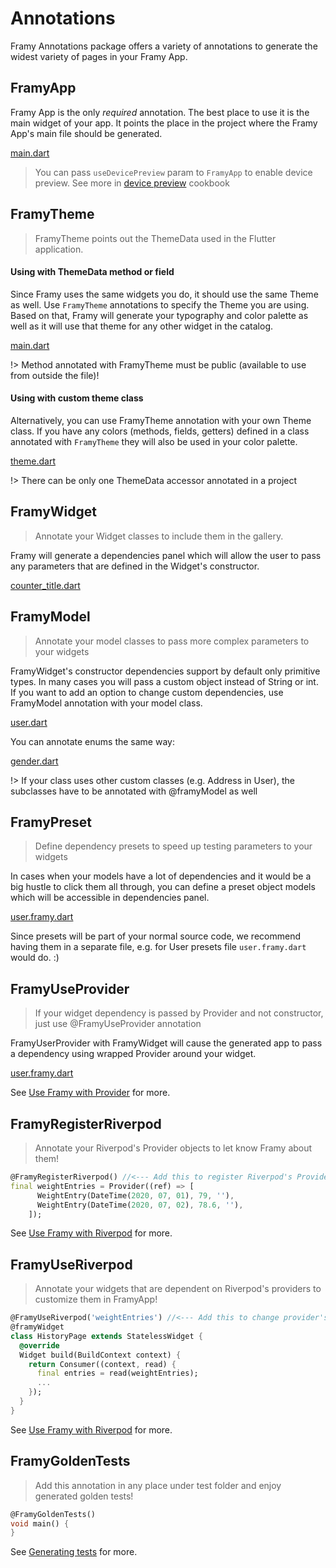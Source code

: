 # Annotations

Framy Annotations package offers a variety of annotations to generate the widest variety of pages in your Framy App.

## FramyApp

Framy App is the only _required_ annotation. The best place to use it is the main widget of your app. It points the place in the project where the Framy App's main file should be generated.

[main.dart](_snippets/annotations/framy_app_demo.dart.md ':include')

> You can pass `useDevicePreview` param to `FramyApp` to enable device preview. See more in [device preview](device_preview.md) cookbook

## FramyTheme

> FramyTheme points out the ThemeData used in the Flutter application.

#### Using with ThemeData method or field

Since Framy uses the same widgets you do, it should use the same Theme as well. Use `FramyTheme` annotations to specify the Theme you are using. Based on that, Framy will generate your typography and color palette as well as it will use that theme for any other widget in the catalog.

[main.dart](_snippets/annotations/framy_theme_demo.dart.md ':include')

!> Method annotated with FramyTheme must be public (available to use from outside the file)!

#### Using with custom theme class

Alternatively, you can use FramyTheme annotation with your own Theme class. If you have any colors (methods, fields, getters) defined in a class annotated with `FramyTheme` they will also be used in your color palette.

[theme.dart](_snippets/annotations/framy_theme_custom_demo.dart.md ':include')

!> There can be only one ThemeData accessor annotated in a project

## FramyWidget

> Annotate your Widget classes to include them in the gallery.

Framy will generate a dependencies panel which will allow the user to pass any parameters that are defined in the Widget's constructor.

[counter_title.dart](_snippets/annotations/framy_widget.dart.md ':include')

## FramyModel

> Annotate your model classes to pass more complex parameters to your widgets

FramyWidget's constructor dependencies support by default only primitive types. In many cases you will pass a custom object instead of String or int. If you want to add an option to change custom dependencies, use FramyModel annotation with your model class.

[user.dart](_snippets/annotations/framy_model.dart.md ':include')

You can annotate enums the same way:

[gender.dart](_snippets/annotations/framy_model_enum.dart.md ':include')

!> If your class uses other custom classes (e.g. Address in User), the subclasses have to be annotated with @framyModel as well

## FramyPreset

> Define dependency presets to speed up testing parameters to your widgets

In cases when your models have a lot of dependencies and it would be a big hustle to click them all through, you can define a preset object models which will be accessible in dependencies panel.

[user.framy.dart](_snippets/annotations/framy_preset.dart.md ':include')

Since presets will be part of your normal source code, we recommend having them in a separate file, e.g. for User presets file `user.framy.dart` would do. :)

## FramyUseProvider

> If your widget dependency is passed by Provider and not constructor, just use @FramyUseProvider annotation

FramyUserProvider with FramyWidget will cause the generated app to pass a dependency using wrapped Provider around your widget. 

[user.framy.dart](_snippets/annotations/framy_use_provider.dart.md ':include')

See [Use Framy with Provider](https://framy.dev/#/tutorialprovider) for more.

## FramyRegisterRiverpod

> Annotate your Riverpod's Provider objects to let know Framy about them! 

```dart
@FramyRegisterRiverpod() //<--- Add this to register Riverpod's Provider
final weightEntries = Provider((ref) => [ 
      WeightEntry(DateTime(2020, 07, 01), 79, ''),
      WeightEntry(DateTime(2020, 07, 02), 78.6, ''),
    ]);
```

See [Use Framy with Riverpod](https://framy.dev/#/tutorialriverpod) for more.

## FramyUseRiverpod

> Annotate your widgets that are dependent on Riverpod's providers to customize them in FramyApp! 

```dart
@FramyUseRiverpod('weightEntries') //<--- Add this to change provider's value
@framyWidget
class HistoryPage extends StatelessWidget {
  @override
  Widget build(BuildContext context) {
    return Consumer((context, read) {
      final entries = read(weightEntries);
      ...
    });
  }
}
```

See [Use Framy with Riverpod](https://framy.dev/#/tutorialriverpod) for more.

## FramyGoldenTests

> Add this annotation in any place under test folder and enjoy generated golden tests!
```dart
@FramyGoldenTests()
void main() {
}
```

See [Generating tests](https://framy.dev/#/generating_tests) for more.
